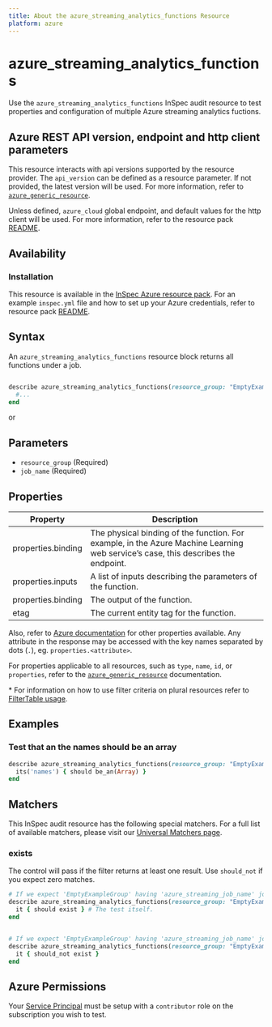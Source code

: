 ```yaml
---
title: About the azure_streaming_analytics_functions Resource
platform: azure
---
```


# azure_streaming_analytics_functions

Use the `azure_streaming_analytics_functions` InSpec audit resource to test properties and configuration of multiple Azure streaming analytics fuctions.

## Azure REST API version, endpoint and http client parameters

This resource interacts with api versions supported by the resource provider.
The `api_version` can be defined as a resource parameter.
If not provided, the latest version will be used.
For more information, refer to [`azure_generic_resource`](azure_generic_resource.md).

Unless defined, `azure_cloud` global endpoint, and default values for the http client will be used.
For more information, refer to the resource pack [README](../../README.md).

## Availability

### Installation

This resource is available in the [InSpec Azure resource pack](https://github.com/inspec/inspec-azure).
For an example `inspec.yml` file and how to set up your Azure credentials, refer to resource pack [README](../../README.md#Service-Principal).

## Syntax

An `azure_streaming_analytics_functions` resource block returns all functions  under a job.
```ruby

describe azure_streaming_analytics_functions(resource_group: "EmptyExampleGroup", job_name: "azure_streaming_job_name") do
  #...
end

```
or

## Parameters

- `resource_group` (Required)
- `job_name` (Required)

## Properties

|Property       | Description                                                                         |            
|---------------|-------------------------------------------------------------------------------------- |             
| properties.binding        | The physical binding of the function. For example, in the Azure Machine Learning web service’s case, this describes the endpoint. |                                                
| properties.inputs         | A list of inputs describing the parameters of the function.  |                           
| properties.binding        | The output of the function. |                                                            
| etag                      | The current entity tag for the function. | 

Also, refer to [Azure documentation](https://docs.microsoft.com/en-us/rest/api/streamanalytics/) for other properties available.
Any attribute in the response may be accessed with the key names separated by dots (`.`), eg. `properties.<attribute>`.

For properties applicable to all resources, such as `type`, `name`, `id`, or `properties`, refer to the [`azure_generic_resource`](azure_generic_resource.md#properties) documentation.

<superscript>*</superscript> For information on how to use filter criteria on plural resources refer to [FilterTable usage](https://github.com/inspec/inspec/blob/master/dev-docs/filtertable-usage.md).

## Examples

### Test that an the names should be an array
```ruby
describe azure_streaming_analytics_functions(resource_group: "EmptyExampleGroup", job_name: "azure_streaming_job_name") do
  its('names') { should be_an(Array) }
end

```
## Matchers

This InSpec audit resource has the following special matchers. For a full list of available matchers, please visit our [Universal Matchers page](https://www.inspec.io/docs/reference/matchers/).

### exists

The control will pass if the filter returns at least one result. Use `should_not` if you expect zero matches.
```ruby
# If we expect 'EmptyExampleGroup' having 'azure_streaming_job_name' job should have functions in it.
describe azure_streaming_analytics_functions(resource_group: "EmptyExampleGroup", job_name: "azure_streaming_job_name") do
  it { should exist } # The test itself.
end


# If we expect 'EmptyExampleGroup' having 'azure_streaming_job_name' job should not have any functions in it
describe azure_streaming_analytics_functions(resource_group: "EmptyExampleGroup", job_name: "azure_streaming_job_name") do
  it { should_not exist }
end
```
## Azure Permissions

Your [Service Principal](https://docs.microsoft.com/en-us/azure/azure-resource-manager/resource-group-create-service-principal-portal) must be setup with a `contributor` role on the subscription you wish to test.
